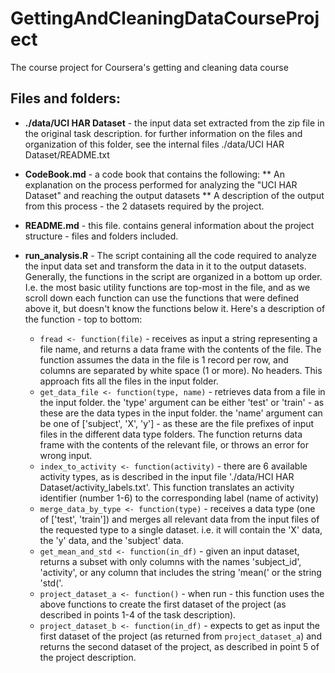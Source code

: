 # GettingAndCleaningDataCourseProject
The course project for Coursera's getting and cleaning data course

## Files and folders:

* **./data/UCI HAR Dataset** - the input data set extracted from the zip file in the original task description. for further information on the files and organization of this folder, see the internal files ./data/UCI HAR Dataset/README.txt

* **CodeBook.md** - a code book that contains the following:
** An explanation on the process performed for analyzing the "UCI HAR Dataset" and reaching the output datasets
** A description of the output from this process - the 2 datasets required by the project.

* **README.md** - this file. contains general information about the project structure - files and folders included.

* **run_analysis.R** - The script containing all the code required to analyze the input data set and transform the data in it to the output datasets. Generally, the functions in the script are organized in a bottom up order. I.e. the most basic utility functions are top-most in the file, and as we scroll down each function can use the functions that were defined above it, but doesn't know the functions below it. Here's a description of the function - top to bottom:
  + `fread <- function(file)` - receives as input a string representing a file name, and returns a data frame with the contents of the file. The function assumes the data in the file is 1 record per row, and columns are separated by white space (1 or more). No headers. This approach fits all the files in the input folder.
  + `get_data_file <- function(type, name)` - retrieves data from a file in the input folder. the 'type' argument can be either 'test' or 'train' - as these are the data types in the input folder. the 'name' argument can be one of ['subject', 'X', 'y'] - as these are the file prefixes of input files in the different data type folders. The function returns data frame with the contents of the relevant file, or throws an error for wrong input.
  + `index_to_activity <- function(activity)` - there are 6 available activity types, as is described in the input file './data/HCI HAR Dataset/activity_labels.txt'. This function translates an activity identifier (number 1-6) to the corresponding label (name of activity)
  + `merge_data_by_type <- function(type)` - receives a data type (one of ['test', 'train']) and merges all relevant data from the input files of the requested type to a single dataset. i.e. it will contain the 'X' data, the 'y' data, and the 'subject' data.
  + `get_mean_and_std <- function(in_df)` - given an input dataset, returns a subset with only columns with the names 'subject_id', 'activity', or any column that includes the string 'mean(' or the string 'std('.
  + `project_dataset_a <- function()` - when run - this function uses the above functions to create the first dataset of the project (as described in points 1-4 of the task description).
  + `project_dataset_b <- function(in_df)` - expects to get as input the first dataset of the project (as returned from `project_dataset_a`) and returns the second dataset of the project, as described in point 5 of the project description.